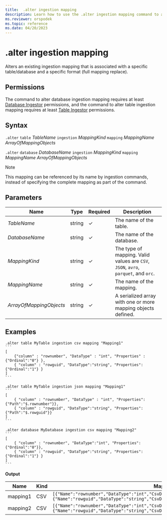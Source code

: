 ```yaml
---
title:  .alter ingestion mapping
description: Learn how to use the .alter ingestion mapping command to alter a table or database's existing ingestion mapping 
ms.reviewer: orspodek
ms.topic: reference
ms.date: 04/20/2023
---
```

# .alter ingestion mapping

Alters an existing ingestion mapping that is associated with a specific table/database and a specific format (full mapping replace).

## Permissions

The command to alter database ingestion mapping requires at least [Database Ingestor](access-control/role-based-access-control.md) permissions, and the command to alter table ingestion mapping requires at least [Table Ingestor](access-control/role-based-access-control.md) permissions.

## Syntax

`.alter` `table` *TableName* `ingestion` *MappingKind* `mapping` *MappingName* *ArrayOfMappingObjects*

`.alter` `database` *DatabaseName* `ingestion` *MappingKind* `mapping` *MappingName* *ArrayOfMappingObjects*

> [!NOTE]
> This mapping can be referenced by its name by ingestion commands, instead of specifying the complete mapping as part of the command.

## Parameters

|Name|Type|Required|Description|
|--|--|--|--|
| *TableName* | string | &check; | The name of the table.|
| *DatabaseName* | string | &check; | The name of the database.|
| *MappingKind* | string | &check; | The type of mapping. Valid values are `CSV`, `JSON`, `avro`, `parquet`, and `orc`.|
| *MappingName* | string | &check; | The name of the mapping.|
| *ArrayOfMappingObjects* | string | &check; | A serialized array with one or more mapping objects defined.|

## Examples
 
````kusto
.alter table MyTable ingestion csv mapping "Mapping1"
```
[
    {"column" : "rownumber", "DataType" : "int", "Properties" : {"Ordinal":"0"} },
    { "column" : "rowguid", "DataType":"string", "Properties":{"Ordinal":"1"} }
]
```

.alter table MyTable ingestion json mapping "Mapping1"
```
[
    { "column" : "rownumber", "DataType" : "int", "Properties":{"Path":"$.rownumber"}},
    { "column" : "rowguid", "DataType":"string", "Properties":{"Path":"$.rowguid"}}
]
```

.alter database MyDatabase ingestion csv mapping "Mapping2"
```
[
    { "column" : "rownumber", "DataType":"int", "Properties":{"Ordinal":"0"}},
    { "column" : "rowguid", "DataType":"string", "Properties":{"Ordinal":"1"} }
]
```
````

**Output**

| Name     | Kind | Mapping                                                                                                                                                                          |
|----------|------|----------------------------------------------------------------------------------------------------------------------------------------------------------------------------------|
| mapping1 | CSV  | `[{"Name":"rownumber","DataType":"int","CsvDataType":null,"Ordinal":0,"ConstValue":null},{"Name":"rowguid","DataType":"string","CsvDataType":null,"Ordinal":1,"ConstValue":null}]` |
| mapping2 | CSV  | `[{"Name":"rownumber","DataType":"int","CsvDataType":null,"Ordinal":0,"ConstValue":null},{"Name":"rowguid","DataType":"string","CsvDataType":null,"Ordinal":1,"ConstValue":null}]` |

